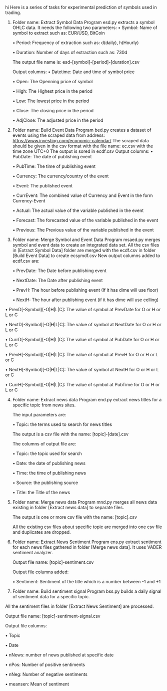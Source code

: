 hi
Here is a series of tasks for experimental prediction of symbols used in trading.

1. Folder name: Extract Symbol Data
   Program esd.py extracts a symbol OHLC data. It needs the following two parameters:
   • Symbol: Name of symbol to extract such as: EUR/USD, BitCoin
   
   • Period: Frequency of extraction such as: d(daily), h(Hourly)
   
   • Duration: Number of days of extraction such as: 730d
   
   The output file name is: esd-[symbol]-[period]-[duration].csv
   
   Output columns:
   • Datetime: Date and time of symbol price
   
   • Open: The Openning price of symbol
   
   • High: The Highest price in the period
   
   • Low: The lowest price in the period
   
   • Close: The closing price in the period
   
   • AdjClose: The adjusted price in the period

3. Folder name: Build Event Data
   Program bed.py creates a dataset of events using the scraped data from address: https://www.investing.com/economic-calendar/
   The scraped data should be given in the csv format with the file name: ec.csv with the time zone UTC+0
   The output is sored in ecdf.csv
   Output columns:
   • PubDate: The date of publishing event
   
   • PubTime: The time of publishing event
   
   • Currency: The currency/country of the event
   
   • Event: The published event
   
   • CurrEvent: The combined value of Currency and Event in the form Currency-Event
   
   • Actual: The actual value of the variable published in the event
   
   • Forecast: The forecasted value of the variable published in the event
   
   • Previous: The Previous value of the variable published in the event
   

5. Folder name: Merge Symbol and Event Data
   Program msaed.py merges symbol and event data to create an integrated data set.
   All the csv files in [Extract Symbol Data] folder are merged with the ecdf.csv in folder [Build Event Data] to create ecsymdf.csv
   New output columns added to ecdf.csv are:
   
   • PrevDate: The Date before publishing event
   
   • NextDate: The Date after publishing event
   
   • PrevH: The hour before publishing event (If it has dime will use floor)
   
   • NextH: The hour after publishing event (if it has dime will use celling)
   

• PrevD[-Symbol][-O|H|L|C]: The value of symbol at PrevDate for O or H or L or C

• NextD[-Symbol][-O|H|L|C]: The value of symbol at NextDate for O or H or L or C

• CurrD[-Symbol][-O|H|L|C]: The value of symbol at PubDate for O or H or L or C


• PrevH[-Symbol][-O|H|L|C]: The value of symbol at PrevH for O or H or L or C

• NextH[-Symbol][-O|H|L|C]: The value of symbol at NextH for O or H or L or C

• CurrH[-Symbol][-O|H|L|C]: The value of symbol at PubTime for O or H or L or C

4. Folder name: Extract news data
   Program end.py extract news titles for a specific topic from news sites.
   
   The input parameters are:
   
   • Topic: the terms used to search for news titles
   
   The output is a csv file with the name: [topic]-[date].csv
   
   The columns of output file are:
   
   • Topic: the topic used for search
   
   • Date: the date of publishing news
   
   • Time: the time of publishing news
   
   • Source: the publishing source
   
   • Title: the Title of the news

6. Folder name: Merge news data
   Program mnd.py merges all news data existing in folder [Extract news data] to separate files.
   
   The output is one or more csv file with the name: [topic].csv
   
   All the existing csv files about specific topic are merged into one csv file and duplicates are dropped.

8. Folder name: Extract News Sentiment
   Program ens.py extract sentiment for each news files gathered in folder [Merge news data]. It uses VADER sentiment analyzer.
   
   Output file name: [topic]-sentiment.csv
   
   Output file columns added:
   
   • Sentiment: Sentiment of the title which is a number between -1 and +1

10. Folder name: Build sentiment signal
   Program bss.py builds a daily signal of sentiment data for a specific topic.

   All the sentiment files in folder [Extract News Sentiment] are processed.
   
   Output file name: [topic]-sentiment-signal.csv
   
   Output file columns:
   
   • Topic
   
   • Date
   
   • nNews: number of news published at specific date
   
   • nPos: Number of positive sentiments
   
   • nNeg: Number of negative sentiments
   
   • meansen: Mean of sentiment
